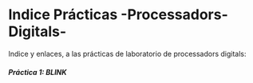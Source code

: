 # Indice Prácticas -Processadors-Digitals-
Indice y enlaces, a las prácticas de laboratorio de processadors digitals:

##### *Práctica 1: BLINK* 

